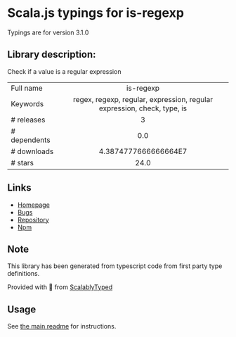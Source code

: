 
# Scala.js typings for is-regexp

Typings are for version 3.1.0

## Library description:
Check if a value is a regular expression

|                    |                 |
| ------------------ | :-------------: |
| Full name          | is-regexp |
| Keywords           | regex, regexp, regular, expression, regular expression, check, type, is |
| # releases         | 3 |
| # dependents       | 0.0 |
| # downloads        | 4.3874777666666664E7 |
| # stars            | 24.0 |

## Links
- [Homepage](https://github.com/sindresorhus/is-regexp#readme)
- [Bugs](https://github.com/sindresorhus/is-regexp/issues)
- [Repository](https://github.com/sindresorhus/is-regexp)
- [Npm](https://www.npmjs.com/package/is-regexp)
    


## Note
This library has been generated from typescript code from first party type definitions.

Provided with :purple_heart: from [ScalablyTyped](https://github.com/oyvindberg/ScalablyTyped)

## Usage
See [the main readme](../../readme.md) for instructions.


